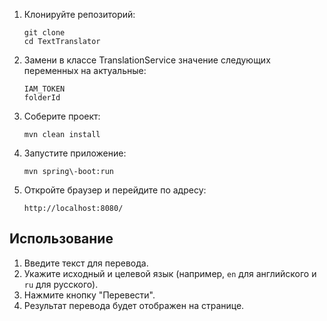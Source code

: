1. Клонируйте репозиторий:
   ```
   git clone 
   cd TextTranslator
   ```

2. Замени в классе TranslationService значение следующих переменных на актуальные:
   ```
   IAM_TOKEN
   folderId
   ```
 
3. Соберите проект:
   ```
   mvn clean install
   ```

4. Запустите приложение:
   ```
   mvn spring\-boot:run
   ```

5. Откройте браузер и перейдите по адресу:
   ```
   http://localhost:8080/
   ```
   
## Использование

1. Введите текст для перевода.
2. Укажите исходный и целевой язык (например, `en` для английского и `ru` для русского).
3. Нажмите кнопку "Перевести".
4. Результат перевода будет отображен на странице.
```